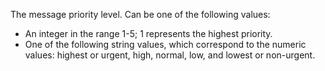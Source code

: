 The message priority level. Can be one of the following values:

* An integer in the range 1-5; 1 represents the highest priority.
* One of the following string values, which correspond to the numeric values: highest or urgent, high, normal, low, and lowest or non-urgent.
